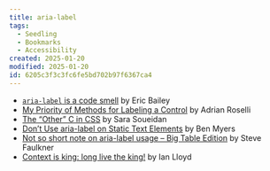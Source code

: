 ```yaml
---
title: aria-label
tags:
  - Seedling
  - Bookmarks
  - Accessibility
created: 2025-01-20
modified: 2025-01-20
id: 6205c3f3c3fc6fe5bd702b97f6367ca4
---
```


- [`aria-label` is a code smell](https://ericwbailey.website/published/aria-label-is-a-code-smell/) by Eric Bailey
- [My Priority of Methods for Labeling a Control](https://adrianroselli.com/2020/01/my-priority-of-methods-for-labeling-a-control.html) by Adrian Roselli
- [The “Other” C in CSS](https://youtu.be/ob_M_qXeDVE?t=1499) by Sara Soueidan
- [Don’t Use aria-label on Static Text Elements](https://benmyers.dev/blog/dont-use-aria-label-on-static-text-elements/) by Ben Myers
- [Not so short note on aria-label usage – Big Table Edition](https://html5accessibility.com/stuff/2024/05/22/not-so-short-note-on-aria-label-usage-big-table-edition/) by Steve Faulkner
- [Context is king: long live the king!](https://www.tpgi.com/context-is-king-long-live-the-king/) by Ian Lloyd
